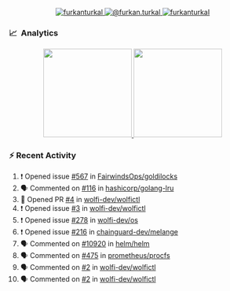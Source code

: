 <p align="center">
  <a href="https://linkedin.com/in/furkanturkal" target="blank">
    <img src="https://img.shields.io/badge/linkedin-%230077B5.svg?&style=for-the-badge&logo=linkedin&logoColor=white" alt="furkanturkal" />
  </a>
  <a href="https://medium.com/@furkan.turkal" target="blank">
    <img src="https://img.shields.io/badge/medium-%2312100E.svg?&style=for-the-badge&logo=medium&logoColor=white" alt="@furkan.turkal" />
  </a>
  <a href="https://twitter.com/furkanturkaI" target="blank">
    <img src="https://img.shields.io/badge/Twitter-1DA1F2?style=for-the-badge&logo=twitter&logoColor=white" alt="furkanturkaI" />
  </a>
</p>

### 📈 &nbsp;Analytics

<p align="center">
  <a href="https://coderstats.net/github/#Dentrax">
    <img height="180em" src="https://github-readme-stats-eight-theta.vercel.app/api?username=Dentrax&show_icons=true&theme=algolia&include_all_commits=true&count_private=true&line_height=26"/>
    <img height="180em" src="https://github-readme-stats-eight-theta.vercel.app/api/top-langs/?username=Dentrax&layout=compact&langs_count=8&theme=algolia&line_height=26"/>
  </a>
</p>

### :zap: Recent Activity

<!--START_SECTION:activity-->
1. ❗️ Opened issue [#567](https://github.com/FairwindsOps/goldilocks/issues/567) in [FairwindsOps/goldilocks](https://github.com/FairwindsOps/goldilocks)
2. 🗣 Commented on [#116](https://github.com/hashicorp/golang-lru/issues/116) in [hashicorp/golang-lru](https://github.com/hashicorp/golang-lru)
3. 💪 Opened PR [#4](https://github.com/wolfi-dev/wolfictl/pull/4) in [wolfi-dev/wolfictl](https://github.com/wolfi-dev/wolfictl)
4. ❗️ Opened issue [#3](https://github.com/wolfi-dev/wolfictl/issues/3) in [wolfi-dev/wolfictl](https://github.com/wolfi-dev/wolfictl)
5. ❗️ Opened issue [#278](https://github.com/wolfi-dev/os/issues/278) in [wolfi-dev/os](https://github.com/wolfi-dev/os)
6. ❗️ Opened issue [#216](https://github.com/chainguard-dev/melange/issues/216) in [chainguard-dev/melange](https://github.com/chainguard-dev/melange)
7. 🗣 Commented on [#10920](https://github.com/helm/helm/issues/10920) in [helm/helm](https://github.com/helm/helm)
8. 🗣 Commented on [#475](https://github.com/prometheus/procfs/issues/475) in [prometheus/procfs](https://github.com/prometheus/procfs)
9. 🗣 Commented on [#2](https://github.com/wolfi-dev/wolfictl/issues/2) in [wolfi-dev/wolfictl](https://github.com/wolfi-dev/wolfictl)
10. 🗣 Commented on [#2](https://github.com/wolfi-dev/wolfictl/issues/2) in [wolfi-dev/wolfictl](https://github.com/wolfi-dev/wolfictl)
<!--END_SECTION:activity-->
